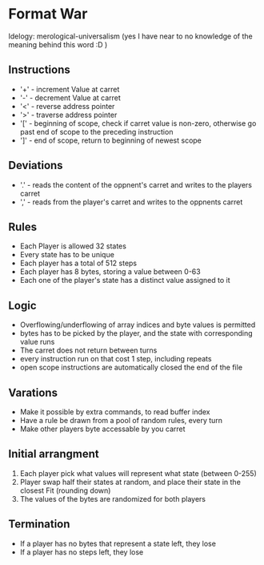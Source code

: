 # Format War
Idelogy: merological-universalism (yes I have near to no knowledge of the meaning behind this word :D )

## Instructions
* '+' - increment Value at carret
* '-' - decrement Value at carret
* '<' - reverse address pointer
* '>' - traverse address pointer
* '\[' - beginning of scope, check if carret value is non-zero, otherwise go past end of scope to the preceding instruction
* ']' - end of scope, return to beginning of newest scope

## Deviations
* '.' - reads the content of the oppnent's carret and writes to the players carret
* ',' - reads from the player's carret and writes to the oppnents carret

## Rules
* Each Player is allowed 32 states
* Every state has to be unique
* Each player has a total of 512 steps
* Each player has 8 bytes, storing a value between 0-63
* Each one of the player's state has a distinct value assigned to it

## Logic
* Overflowing/underflowing of array indices and byte values is permitted
* bytes has to be picked by the player, and the state with corresponding value runs
* The carret does not return between turns
* every instruction run on that cost 1 step, including repeats
* open scope instructions are automatically closed the end of the file

## Varations
* Make it possible by extra commands, to read buffer index
* Have a rule be drawn from a pool of random rules, every turn
* Make other players byte accessable by you carret


## Initial arrangment
1. Each player pick what values will represent what state (between 0-255)
2. Player swap half their states at random, and place their state in the closest Fit (rounding down)
3. The values of the bytes are randomized for both players

## Termination
* If a player has no bytes that represent a state left, they lose
* If a player has no steps left, they lose
